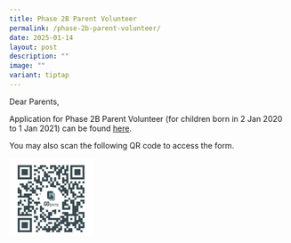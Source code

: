 ```yaml
---
title: Phase 2B Parent Volunteer
permalink: /phase-2b-parent-volunteer/
date: 2025-01-14
layout: post
description: ""
image: ""
variant: tiptap
---
```

<p>Dear Parents,</p>
<p></p>
<p>Application for Phase 2B Parent Volunteer (for children born in 2 Jan
2020 to 1 Jan 2021) can be found <a href="https://form.gov.sg/6761030402dffc055ab94cde" rel="noopener nofollow" target="_blank">here</a>.</p>
<p>You may also scan the following QR code to access the form.</p>
<p></p>
<div class="isomer-image-wrapper">
<img style="width: 30%;" height="auto" width="100%" alt="" src="/images/Phase_2B_Parent_Volunteer_Link.jpg">
</div>
<p></p>